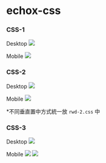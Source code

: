 # echox-css
### CSS-1
Desktop
![](https://hackmd-prod-images.s3-ap-northeast-1.amazonaws.com/uploads/upload_2e4273668e786c2c5fca1beb1caa47e2.png?AWSAccessKeyId=AKIA3XSAAW6AWSKNINWO&Expires=1694454990&Signature=6Xygl9%2BXzqqpT03%2BewBcEUb83LQ%3D)

Mobile
![](https://hackmd-prod-images.s3-ap-northeast-1.amazonaws.com/uploads/upload_e12303258ab6528eb08b5af0a89d02b2.png?AWSAccessKeyId=AKIA3XSAAW6AWSKNINWO&Expires=1694454984&Signature=7oObG1%2Fc3y75P%2BgkLH3v0m%2FCPNE%3D)

### CSS-2
Desktop
![](https://hackmd-prod-images.s3-ap-northeast-1.amazonaws.com/uploads/upload_853574196e553ed384c1fb42e5d1ed91.png?AWSAccessKeyId=AKIA3XSAAW6AWSKNINWO&Expires=1694454935&Signature=xNLhFNsxGz5qsuLTAp8Gcnr4iI4%3D)

Mobile
![](https://hackmd-prod-images.s3-ap-northeast-1.amazonaws.com/uploads/upload_f06108d995903c5b3a9dd2c070480fac.png?AWSAccessKeyId=AKIA3XSAAW6AWSKNINWO&Expires=1694454974&Signature=bbFB%2FT3F8KEEyyfraO49kd6MYao%3D)

*不同垂直置中方式統一放 `rwd-2.css` 中

### CSS-3
Desktop
![](https://hackmd-prod-images.s3-ap-northeast-1.amazonaws.com/uploads/upload_968b8be22738a76d197a99f3e1c2dc64.png?AWSAccessKeyId=AKIA3XSAAW6AWSKNINWO&Expires=1694454864&Signature=mr7OUK7IszjbZOsIHFYJcax9OJo%3D)

Mobile
![](https://hackmd-prod-images.s3-ap-northeast-1.amazonaws.com/uploads/upload_2744d176d63a17d3f450b035fd28a963.png?AWSAccessKeyId=AKIA3XSAAW6AWSKNINWO&Expires=1694454853&Signature=hPGvlR13TsJDymk040hfK6fKTNQ%3D)
![](https://hackmd-prod-images.s3-ap-northeast-1.amazonaws.com/uploads/upload_ad41db161af8abfc927172d8f026cf32.png?AWSAccessKeyId=AKIA3XSAAW6AWSKNINWO&Expires=1694454808&Signature=hEtyoBI6eUI40OxtgFZgGhKXl%2Bk%3D)